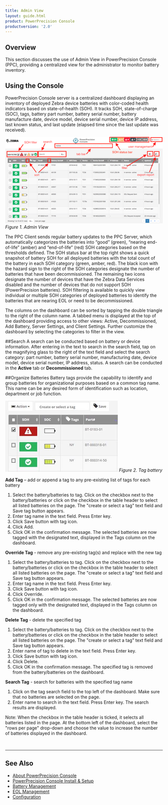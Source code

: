 ```yaml
---
title: Admin View
layout: guide.html
product: PowerPrecision Console
productversion: '2.0'
---
```


## Overview
This section discusses the use of Admin View in PowerPrecision Console (PPC), providing a centralized view for the administrator to monitor battery inventory.

## Using the Console

PowerPrecision Console server is a centralized dashboard displaying an inventory of deployed Zebra device batteries with color-coded health indicators based on state-of-health (SOH). It tracks SOH, state-of-charge (SOC), tags, battery part number, battery serial number, battery manufacture date, device model, device serial number, device IP address, last known status, and last update (elapsed time since the last update was received).

![img](dashboard_markup.png)
_Figure 1. Admin View_

The PPC Client sends regular battery updates to the PPC Server, which automatically categorizes the batteries into “good” (green), “nearing end-of-life” (amber) and “end-of-life” (red) SOH categories based on the thresholds defined. The SOH status bar at the top right shows a quick snapshot of battery SOH for all deployed batteries with the total count of the battery in each SOH category (green, amber, red). The black icon with the hazard sign to the right of the SOH categories designate the number of batteries that have been decommissioned. The remaining two icons designate the number of devices that have the Zebra Data Services disabled and the number of devices that do not support SOH (PowerPrecision batteries). SOH filtering is available to quickly view individual or multiple SOH categories of deployed batteries to identify the batteries that are nearing EOL or need to be decommissioned. 

The columns on the dashboard can be sorted by tapping the double triangle to the right of the column name. A tabbed menu is displayed at the top of the dashboard providing access to other views: Active, Decommissioned, Add Battery, Server Settings, and Client Settings. Further customize the dashboard by selecting the categories to filter in the view.

##Search
A search can be conducted based on battery or device information. After entering in the text to search in the search field, tap on the magnifying glass to the right of the text field and select the search category: part number, battery serial number, manufacturing date, device model, device serial number, IP address, status. A search can be conducted in the **Active** tab or **Decommissioned** tab.

##Organize Batteries
Battery tags provide the capability to identify and group batteries for organizational purposes based on a common tag name.  This name can be any desired form of identification such as location, department or job function. 

![img](tag.JPG)
_Figure 2. Tag battery_

**Add Tag** – add or append a tag to any pre-existing list of tags for each battery
1. Select the battery/batteries to tag. Click on the checkbox next to the battery/batteries or click on the checkbox in the table header to select all listed batteries on the page. The "create or select a tag" text field and Save tag button appears.
2. Enter tag name in the text field. Press Enter key.
3. Click Save button with tag icon. 
4. Click Add. 
5. Click OK in the confirmation message. 
The selected batteries are now tagged with the designated text, displayed in the Tags column on the dashboard.

**Override Tag** - remove any pre-existing tag(s) and replace with the new tag 
1. Select the battery/batteries to tag. Click on the checkbox next to the battery/batteries or click on the checkbox in the table header to select all listed batteries on the page. The "create or select a tag" text field and Save tag button appears.
2. Enter tag name in the text field. Press Enter key.
3. Click Save button with tag icon. 
4. Click Override. 
5. Click OK in the confirmation message. 
The selected batteries are now tagged only with the designated text, displayed in the Tags column on the dashboard. 

**Delete Tag** - delete the specified tag 
1. Select the battery/batteries to tag. Click on the checkbox next to the battery/batteries or click on the checkbox in the table header to select all listed batteries on the page. The "create or select a tag" text field and Save tag button appears.
2. Enter name of tag to delete in the text field. Press Enter key.
3. Click Save button with tag icon. 
4. Click Delete. 
5. Click OK in the confirmation message. 
The specified tag is removed from the battery/batteries on the dashboard.

**Search Tag** - search for batteries with the specified tag name
1. Click on the tag search field to the top left of the dashboard.  Make sure that no batteries are selected on the page.
2. Enter name to search in the text field. Press Enter key.
The search results are displayed.

Note: When the checkbox in the table header is ticked, it selects all batteries listed in the page. At the bottom left of the dashboard, select the "rows per page" drop-down and choose the value to increase the number of batteries displayed in the dashboard.

<br>

-----

## See Also

* [About PowerPrecision Console](../about)
* [PowerPrecision Console Install & Setup](../setup)
* [Battery Management](../mgmt)
* [EOL Management](../eol)
* [Configuration](../config)